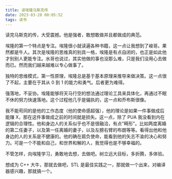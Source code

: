 ```yaml
---
title: 读埃隆马斯克传
date: 2023-03-28 00:05:52
tags: 读书
---
```


读完马斯克的传，大受震撼。他是强者，敢想敢做并且都做成的典范。

埃隆的第一个特点是专注。埃隆很小就读遍各种书籍，这一点让我想到了峻哥。果然都是牛人。其次是埃隆的思维真的别具一格，埃隆是有点自闭的，也正是如此他才别别人更能专注。水哥也说过，其实他做的事也没那么难，只是我们没用心去做而已。然而我们越来越难以专心做事了。

独特的思维模式，第一性原理，埃隆总是基于基本原理来推导来做决策。这一点很了不起，主要在于其从 0 到 1 的能力和勇气。后者更为难得。

强落地，不妥协。埃隆能够将天马行空的想法通过理论工具来具体化，再通过不眠不休的努力快速落地。这个过程他几乎是偏执的，这一点和乔布斯很像。

我不能苟同的是他的工作态度（他的使命感超强），他的理论是如果一件事做成后能赚 X，那在这件事做成之前的时间就是损失。这一点，除了 PUA 我没看到内在逻辑的合理性。他和身边人的关系似乎也不是很融洽，有点"畸形"。比如两度离婚的第二任妻子，以及第一任离婚的妻子，以及左膀右臂的布朗等等。看得出他和他身边的人的关系是不健康的。他的确在肩负使命，能看到他的矢志不渝的决心和努力。可是一个不能和自己，和世界和解的人，我觉得也是不够幸福的。

不管怎样，向埃隆学习，勇敢地去想，去做吧。树立远大目标，多折腾，多体验。

想成为 C++ 大牛，那就去做吧，STL 是最佳实践之一，那就做一个出来，对编译器感兴趣，那就搞一个。
